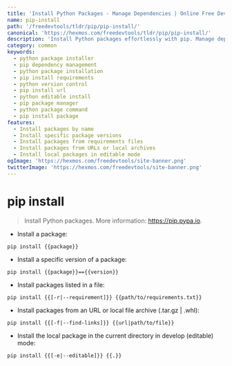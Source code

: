 ```yaml
---
title: 'Install Python Packages - Manage Dependencies | Online Free DevTools by Hexmos'
name: pip-install
path: '/freedevtools/tldr/pip/pip-install/'
canonical: 'https://hexmos.com/freedevtools/tldr/pip/pip-install/'
description: 'Install Python packages effortlessly with pip. Manage dependencies, specify versions, and install from requirements files using this simple command. Free online tool, no registration required.'
category: common
keywords:
  - python package installer
  - pip dependency management
  - python package installation
  - pip install requirements
  - python version control
  - pip install url
  - python editable install
  - pip package manager
  - python package command
  - pip install package
features:
  - Install packages by name
  - Install specific package versions
  - Install packages from requirements files
  - Install packages from URLs or local archives
  - Install local packages in editable mode
ogImage: 'https://hexmos.com/freedevtools/site-banner.png'
twitterImage: 'https://hexmos.com/freedevtools/site-banner.png'
---
```


# pip install

> Install Python packages.
> More information: <https://pip.pypa.io>.

- Install a package:

`pip install {{package}}`

- Install a specific version of a package:

`pip install {{package}}=={{version}}`

- Install packages listed in a file:

`pip install {{[-r|--requirement]}} {{path/to/requirements.txt}}`

- Install packages from an URL or local file archive (.tar.gz | .whl):

`pip install {{[-f|--find-links]}} {{url|path/to/file}}`

- Install the local package in the current directory in develop (editable) mode:

`pip install {{[-e|--editable]}} {{.}}`
